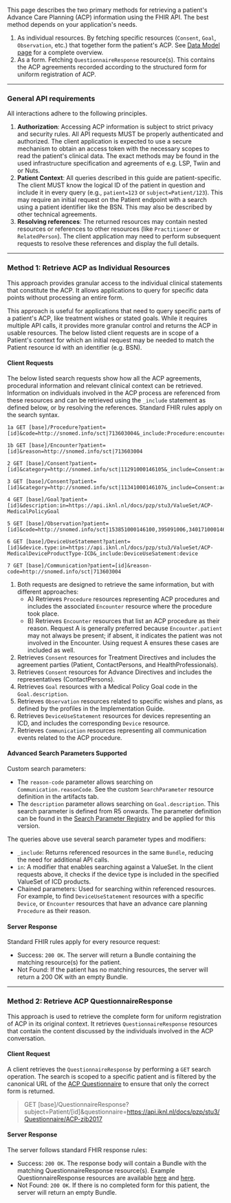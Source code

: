 This page describes the two primary methods for retrieving a patient's Advance Care Planning (ACP) information using the FHIR API. The best method depends on your application's needs.
1. As individual resources. By fetching specific resources (`Consent`, `Goal`, `Observation`, etc.) that together form the patient's ACP. See <a href="data-model.html">Data Model page</a> for a complete overview.
2. As a form. Fetching `QuestionnaireResponse` resource(s). This contains the ACP agreements recorded according to the structured form for uniform registration of ACP.

---

### General API requirements

All interactions adhere to the following principles.

1. **Authorization**: Accessing ACP information is subject to strict privacy and security rules. All API requests MUST be properly authenticated and authorized. The client application is expected to use a secure mechanism to obtain an access token with the necessary scopes to read the patient's clinical data. The exact methods may be found in the used infrastructure specification and agreements of e.g. LSP, Twiin and or Nuts.
2. **Patient Context**: All queries described in this guide are patient-specific. The client MUST know the logical ID of the patient in question and include it in every query (e.g., `patient=123` or `subject=Patient/123`). This may require an initial request on the Patient endpoint with a search using a patient identifier like the BSN. This may also be described by other technical agreements.
3. **Resolving references**: The returned resources may contain nested resources or references to other resources (like `Practitioner` or `RelatedPerson`). The client application may need to perform subsequent requests to resolve these references and display the full details.

---

### Method 1: Retrieve ACP as Individual Resources

This approach provides granular access to the individual clinical statements that constitute the ACP. It allows applications to query for specific data points without processing an entire form.

This approach is useful for applications that need to query specific parts of a patient's ACP, like treatment wishes or stated goals. While it requires multiple API calls, it provides more granular control and returns the ACP in usable resources. The below listed client requests are in scope of a Patient's context for which an initial request may be needed to match the Patient resource id with an identifier (e.g. BSN).

#### Client Requests

The below listed search requests show how all the ACP agreements, procedural information and relevant clinical context can be retrieved. Information on individuals involved in the ACP process are referenced from these resources and can be retrieved using the `_include` statement as defined below, or by resolving the references. Standard FHIR rules apply on the search syntax.

```
1a GET [base]/Procedure?patient=[id]&code=http://snomed.info/sct|713603004&_include:Procedure:encounter

1b GET [base]/Encounter?patient=[id]&reason=http://snomed.info/sct|713603004

2 GET [base]/Consent?patient=[id]&category=http://snomed.info/sct|11291000146105&_include=Consent:actor

3 GET [base]/Consent?patient=[id]&category=http://snomed.info/sct|11341000146107&_include=Consent:actor

4 GET [base]/Goal?patient=[id]&description:in=https://api.iknl.nl/docs/pzp/stu3/ValueSet/ACP-MedicalPolicyGoal

5 GET [base]/Observation?patient=[id]&code=http://snomed.info/sct|153851000146100,395091006,340171000146104,247751003

6 GET [base]/DeviceUseStatement?patient=[id]&device.type:in=https://api.iknl.nl/docs/pzp/stu3/ValueSet/ACP-MedicalDeviceProductType-ICD&_include:DeviceUseSatement:device

7 GET [base]/Communication?patient=[id]&reason-code=http://snomed.info/sct|713603004
```

1. Both requests are designed to retrieve the same information, but with different approaches:
    * A) Retrieves `Procedure` resources representing ACP procedures and includes the associated `Encounter` resource where the procedure took place.
    * B) Retrieves `Encounter` resources that list an ACP procedure as their reason. Request A is generally preferred because `Encounter.patient` may not always be present; if absent, it indicates the patient was not involved in the Encounter. Using request A ensures these cases are included as well.
2. Retrieves `Consent` resources for Treatment Directives and includes the agreement parties (Patient, ContactPersons, and HealthProfessionals).
3. Retrieves `Consent` resources for Advance Directives and includes the representatives (ContactPersons).
4. Retrieves `Goal` resources with a Medical Policy Goal code in the `Goal.description`.
5. Retrieves `Observation` resources related to specific wishes and plans, as defined by the profiles in the Implementation Guide.
6. Retrieves `DeviceUseStatement` resources for devices representing an ICD, and includes the corresponding `Device` resource.
7. Retrieves `Communication` resources representing all communication events related to the ACP procedure.

#### Advanced Search Parameters Supported

Custom search parameters:
* The `reason-code` parameter allows searching on `Communication.reasonCode`. See the custom `SearchParameter` resource definition in the artifacts tab.
* The `description` parameter allows searching on `Goal.description`. This search parameter is defined from R5 onwards. The parameter definition can be found in the <a href="https://hl7.org/fhir/searchparameter-registry.html#:~:text=Goal.%E2%80%8Bcategory-,description,-token">Search Parameter Registry</a> and be applied for this version.

The queries above use several search parameter types and modifiers:
* `_include`: Returns referenced resources in the same `Bundle`, reducing the need for additional API calls.
* `in`: A modifier that enables searching against a ValueSet. In the client requests above, it checks if the device type is included in the specified ValueSet of ICD products.
* Chained parameters: Used for searching within referenced resources. For example, to find `DeviceUseStatement` resources with a specific `Device`, or `Encounter` resources that have an advance care planning `Procedure` as their reason.

#### Server Response

Standard FHIR rules apply for every resource request: 

* Success: `200 OK`. The server will return a Bundle containing the matching resource(s) for the patient.
* Not Found: If the patient has no matching resources, the server will return a 200 OK with an empty Bundle.

---

### Method 2: Retrieve ACP QuestionnaireResponse

This approach is used to retrieve the complete form for uniform registration of ACP in its original context. It retrieves `QuestionnaireResponse` resources that contain the content discussed by the individuals involved in the ACP conversation.

#### Client Request

A client retrieves the `QuestionnaireResponse` by performing a `GET` search operation. The search is scoped to a specific patient and is filtered by the canonical URL of the <a href="Questionnaire-ACP-zib2017.html">ACP Questionnaire</a> to ensure that only the correct form is returned.

> GET [base]/QuestionnaireResponse?subject=Patient/[id]&questionnaire=https://api.iknl.nl/docs/pzp/stu3/Questionnaire/ACP-zib2017


#### Server Response

The server follows standard FHIR response rules:

* Success: `200 OK`. The response body will contain a Bundle with the matching QuestionnaireResponse resource(s). Example QuestionnaireResponse resources are available <a href="QuestionnaireResponse-HendrikHartman-20201001.html">here</a> and <a href="QuestionnaireResponse-HendrikHartman-20221108.html">here</a>.
* Not Found: `200 OK`. If there is no completed form for this patient, the server will return an empty Bundle.